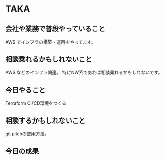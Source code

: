 # TAKA

## 会社や業務で普段やっていること
AWS でインフラの構築・運用をやってます。

## 相談乗れるかもしれないこと
AWS などのインフラ関連。
特にNW系であれば相談乗れるかもしれないです。

## 今日やること
Terraform CI/CD環境をつくる

## 相談するかもしれないこと
git pitchの使用方法。

## 今日の成果
